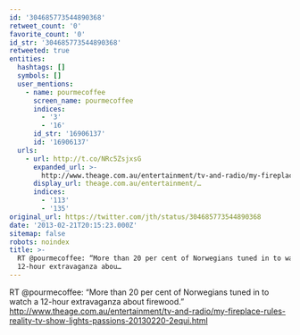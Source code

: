 ```yaml
---
id: '304685773544890368'
retweet_count: '0'
favorite_count: '0'
id_str: '304685773544890368'
retweeted: true
entities:
  hashtags: []
  symbols: []
  user_mentions:
    - name: pourmecoffee
      screen_name: pourmecoffee
      indices:
        - '3'
        - '16'
      id_str: '16906137'
      id: '16906137'
  urls:
    - url: http://t.co/NRc5ZsjxsG
      expanded_url: >-
        http://www.theage.com.au/entertainment/tv-and-radio/my-fireplace-rules-reality-tv-show-lights-passions-20130220-2equi.html
      display_url: theage.com.au/entertainment/…
      indices:
        - '113'
        - '135'
original_url: https://twitter.com/jth/status/304685773544890368
date: '2013-02-21T20:15:23.000Z'
sitemap: false
robots: noindex
title: >-
  RT @pourmecoffee: “More than 20 per cent of Norwegians tuned in to watch a
  12-hour extravaganza abou…
---
```


RT @pourmecoffee: “More than 20 per cent of Norwegians tuned in to watch a 12-hour extravaganza about firewood.” http://www.theage.com.au/entertainment/tv-and-radio/my-fireplace-rules-reality-tv-show-lights-passions-20130220-2equi.html